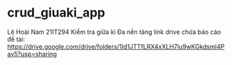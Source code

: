 # crud_giuaki_app

Lê Hoài Nam 21IT294
Kiểm tra giữa kì Đa nền tảng
link drive chứa báo cáo đề tài:
https://drive.google.com/drive/folders/1Id1JTTfLRX4xXLH7lu9wKGkdsml4Pav5?usp=sharing


